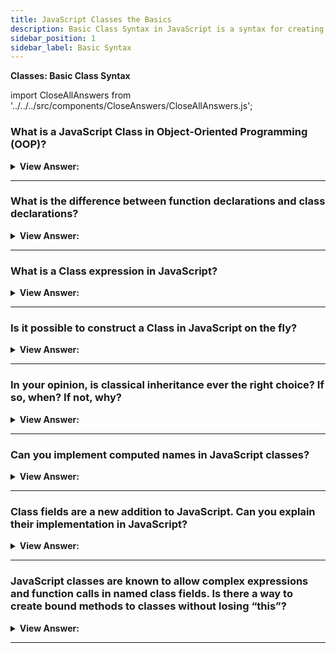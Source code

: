 ```yaml
---
title: JavaScript Classes the Basics
description: Basic Class Syntax in JavaScript is a syntax for creating a class in JavaScript.
sidebar_position: 1
sidebar_label: Basic Syntax
---
```


**Classes: Basic Class Syntax**

import CloseAllAnswers from '../../../src/components/CloseAnswers/CloseAllAnswers.js';

<CloseAllAnswers />

### What is a JavaScript Class in Object-Oriented Programming (OOP)?

<details>
  <summary><strong>View Answer:</strong></summary>
  <div>
  <div><strong>Interview Response:</strong> Classes are a template for creating objects. They encapsulate data with code to work on that data. Classes in JS are built on prototypes and have the same syntax and semantics that do not get shared with ES5 class-like semantics. Classes are, in fact, "special functions", and just as you can define function expressions and function declarations, the class syntax has two components: class expressions and class declarations.
</div><br />
  <div><strong className="codeExample">Code Example:</strong><br /><br />

  <div></div>

```js
class MyClass {
  // class methods
  constructor() { ... }
  method1() { ... }
  method2() { ... }
  method3() { ... }
  ...
}
```

  </div>
  </div>
</details>

---

### What is the difference between function declarations and class declarations?

<details>
  <summary><strong>View Answer:</strong></summary>
  <div>
  <div><strong>Interview Response:</strong> A significant difference between a function declaration and a class declaration is that a function declaration gets hoisted, and class declarations are not. Another difference is that those function declarations get declared at any point in your code.
</div><br />
  <div><strong className="codeExample">Code Example:</strong><br /><br />

  <div></div>

```js
const p = new Rectangle(); // ReferenceError

class Rectangle {}

////////////////////////////////////

console.log("Square Feet: " + rectSqFt(60,30))
// no error, returns Square Feet: 1800

// Function Declaration
function rectSqFt(height, width) {  function gets hoisted / initialized
    let squareFeet = height * width;
    return squareFeet;
}
```

:::note
You first need to declare your class and then access it. Otherwise, code like the following throw a Reference Error.
:::

  </div>
  </div>
</details>

---

### What is a Class expression in JavaScript?

<details>
  <summary><strong>View Answer:</strong></summary>
  <div>
  <div><strong>Interview Response:</strong> A class expression is another way to define a class. Class expressions can be named or unnamed. The name given to a named class expression is local to the class's body. (it can be retrieved through the class's (not an instance) name property, though). In a named class expression, it is visible inside the class only.
</div><br />
  <div><strong className="codeExample">Code Example:</strong><br /><br />

  <div></div>

```js
// unnamed
let Rectangle = class {
  constructor(height, width) {
    this.height = height;
    this.width = width;
  }
};

console.log(Rectangle.name);
// output: "Rectangle"

// named
let Rectangle = class Rectangle2 {
  constructor(height, width) {
    this.height = height;
    this.width = width;
  }
};

console.log(Rectangle.name);
// output: "Rectangle2"

console.log(Rectangle2);
// error, Rectangle2 name is not visible outside of the class
```

  </div>
  </div>
</details>

---

### Is it possible to construct a Class in JavaScript on the fly?

<details>
  <summary><strong>View Answer:</strong></summary>
  <div>
  <div><strong>Interview Response:</strong> Yes, it is accomplished by returning a class from a function and using the new operator to obtain a new class.
</div><br />
  <div><strong className="codeExample">Code Example:</strong><br /><br />

  <div></div>

```js
function makeClass(phrase, name) {
  // declare a class and return it
  return class {
    sayHi() {
      console.log(`${phrase}`);
    }
    sayHello() {
      console.log(`${phrase}, ${name}`);
    }
  };
}

// Create a new class
let User = makeClass('Hello', 'Jane');

new User().sayHi(); // Hello

new User().sayHello(); // Hello, Jane
```

  </div>
  </div>
</details>

---

### In your opinion, is classical inheritance ever the right choice? If so, when? If not, why?

<details>
  <summary><strong>View Answer:</strong></summary>
  <div>
  <div><strong>Interview Response:</strong> Classical inheritance is rarely the best solution, and we can utilize it for a single levels in rare situations.
</div>
  </div>
</details>

---

### Can you implement computed names in JavaScript classes?

<details>
  <summary><strong>View Answer:</strong></summary>
  <div>
  <div><strong>Interview Response:</strong> Yes, you can implement computed names in JavaScript classes in the same fashion as in Object literals.
</div><br />
  <div><strong className="codeExample">Code Example:</strong><br /><br />

  <div></div>

```js
// Class Implementation
class User {
  ['say' + 'Hi']() {
    alert('Hello');
  }
}

new User().sayHi();

// Computed property names (ES2015)
let prop = 'foo';
let o = {
  [prop]: 'hey',
  ['b' + 'ar']: 'there',
};
```

  </div>
  </div>
</details>

---

### Class fields are a new addition to JavaScript. Can you explain their implementation in JavaScript?

<details>
  <summary><strong>View Answer:</strong></summary>
  <div>
  <div><strong>Interview Response:</strong> Yes, class fields are a syntax that allows us to add properties to a class. It is implemented by adding a name property to a class and assigning a value to that property. The critical difference between class fields is that we set them on individual objects, not Class.prototype.
</div><br />
  <div><strong className="codeExample">Code Example:</strong><br /><br />

  <div></div>

```js
class User {
  name = 'John';

  sayHi() {
    alert(`Hello, ${this.name}!`);
  }
}

new User().sayHi(); // Hello, John!

// As you can see: Class.prototype returns undefined
let user = new User();
alert(user.name); // John
alert(User.prototype.name); // undefined

// You can also use more complex expressions and function calls
class User {
  name = prompt('Name, please?', 'John');
}

let user = new User();
alert(user.name); // John
```

  </div>
  </div>
</details>

---

### JavaScript classes are known to allow complex expressions and function calls in named class fields. Is there a way to create bound methods to classes without losing “this”?

<details>
  <summary><strong>View Answer:</strong></summary>
  <div>
  <div><strong>Interview Response:</strong> Yes, there are two approaches to “binding a method” to its class. They include passing a wrapper function such as setTimeout() or binding the method to the object constructor. We could use other options such as regular function declarations if necessary.
</div><br />
  <div><strong className="codeExample">Code Example:</strong><br /><br />

  <div></div>

```js
class Button {
  constructor(value) {
    // bind this.value in the constructor
    this.value = value;
  }
  click = () => {
    console.log(this.value);
  };
}

let button = new Button('hello');

setTimeout(button.click, 1000); /// hello, using setTimeout as a wrapper
```

:::note
You must use an arrow function as a method in the class, or you lose the value of “this”. Functions and class methods have their own “this”.
:::

  </div>
  </div>
</details>

---
